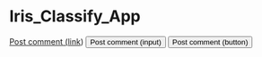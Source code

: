 # Iris_Classify_App
 <a href="#" class="button">Post comment ([link](https://github.com/Raunak-Kumar7/Iris_Classify_App/edit/main/README.md))</a>
<input class="button" type="submit" value="Post comment (input)">
<button class="button" type="submit">Post comment (button)</button>
